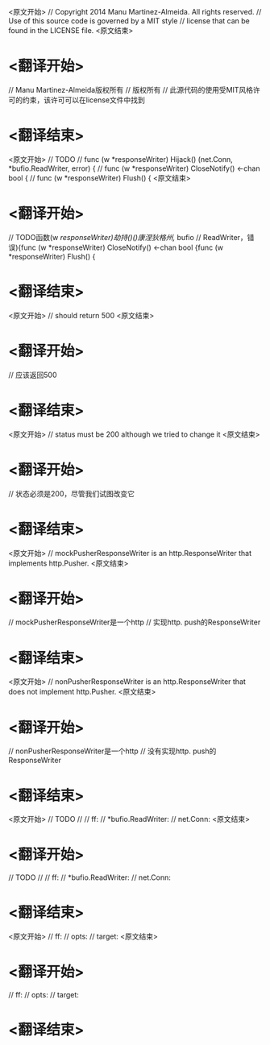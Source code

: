 
<原文开始>
// Copyright 2014 Manu Martinez-Almeida. All rights reserved.
// Use of this source code is governed by a MIT style
// license that can be found in the LICENSE file.
<原文结束>

# <翻译开始>
// Manu Martinez-Almeida版权所有
// 版权所有
// 此源代码的使用受MIT风格许可的约束，该许可可以在license文件中找到
# <翻译结束>


<原文开始>
// TODO
// func (w *responseWriter) Hijack() (net.Conn, *bufio.ReadWriter, error) {
// func (w *responseWriter) CloseNotify() <-chan bool {
// func (w *responseWriter) Flush() {
<原文结束>

# <翻译开始>
// TODO函数(w *responseWriter)劫持()()康涅狄格州,* bufio
// ReadWriter，错误){func (w *responseWriter) CloseNotify() <-chan bool {func (w *responseWriter) Flush() {
# <翻译结束>


<原文开始>
	// should return 500
<原文结束>

# <翻译开始>
// 应该返回500
# <翻译结束>


<原文开始>
	// status must be 200 although we tried to change it
<原文结束>

# <翻译开始>
// 状态必须是200，尽管我们试图改变它
# <翻译结束>


<原文开始>
// mockPusherResponseWriter is an http.ResponseWriter that implements http.Pusher.
<原文结束>

# <翻译开始>
// mockPusherResponseWriter是一个http
// 实现http. push的ResponseWriter
# <翻译结束>


<原文开始>
// nonPusherResponseWriter is an http.ResponseWriter that does not implement http.Pusher.
<原文结束>

# <翻译开始>
// nonPusherResponseWriter是一个http
// 没有实现http. push的ResponseWriter
# <翻译结束>


<原文开始>
// TODO
// 
// ff:
// *bufio.ReadWriter:
// net.Conn:
<原文结束>

# <翻译开始>
// TODO
// 
// ff:
// *bufio.ReadWriter:
// net.Conn:
# <翻译结束>


<原文开始>
// ff:
// opts:
// target:
<原文结束>

# <翻译开始>
// ff:
// opts:
// target:
# <翻译结束>

